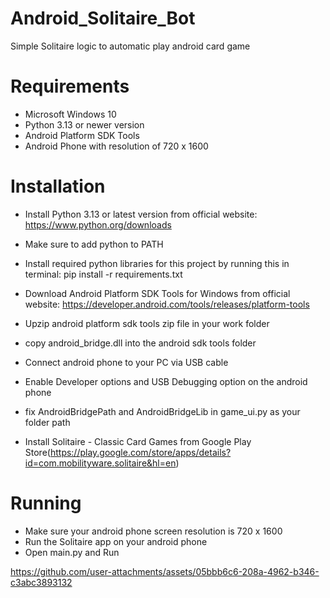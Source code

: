 # Android_Solitaire_Bot
Simple Solitaire logic to automatic play android card game

# Requirements
- Microsoft Windows 10
- Python 3.13 or newer version
- Android Platform SDK Tools
- Android Phone with resolution of 720 x 1600

# Installation
- Install Python 3.13 or latest version from official website: https://www.python.org/downloads
- Make sure to add python to PATH
- Install required python libraries for this project by running this in terminal:
  pip install -r requirements.txt

- Download Android Platform SDK Tools for Windows from official website: https://developer.android.com/tools/releases/platform-tools
- Upzip android platform sdk tools zip file in your work folder
- copy android_bridge.dll into the android sdk tools folder
- Connect android phone to your PC via USB cable
- Enable Developer options and USB Debugging option on the android phone
- fix AndroidBridgePath and AndroidBridgeLib in game_ui.py as your folder path
- Install Solitaire - Classic Card Games from Google Play Store(https://play.google.com/store/apps/details?id=com.mobilityware.solitaire&hl=en)
  
# Running
- Make sure your android phone screen resolution is 720 x 1600
- Run the Solitaire app on your android phone
- Open main.py and Run
  





https://github.com/user-attachments/assets/05bbb6c6-208a-4962-b346-c3abc3893132

